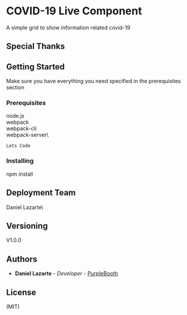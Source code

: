 # COVID-19 Live Component
A simple grid to show information related covid-19
## Special Thanks

## Getting Started
Make sure you have everything you need specified in the prerequisites section

### Prerequisites
node.js\
webpack\
webpack-cli\
webpack-server\



```
Lets Code
```

### Installing

npm install



## Deployment Team

Daniel Lazarte\


## Versioning

V1.0.0 

## Authors

* **Daniel Lazarte** - *Developer* - [PurpleBooth](https://daniellazarte.github.io)


## License
(MIT)

